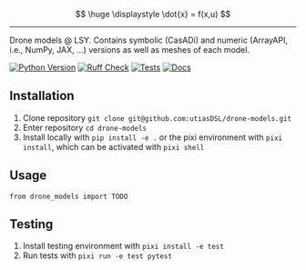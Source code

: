 $$
\huge \displaystyle \dot{x} = f(x,u)
$$

---

Drone models @ LSY. Contains symbolic (CasADi) and numeric (ArrayAPI, i.e., NumPy, JAX, ...) versions as well as meshes of each model.

[![Python Version]][Python Version URL] [![Ruff Check]][Ruff Check URL] [![Tests]][Tests URL] [![Docs]][Docs URL]

[Python Version]: https://img.shields.io/badge/python-3.10+-blue.svg
[Python Version URL]: https://www.python.org

[Ruff Check]: https://github.com/utiasDSL/drone-models/actions/workflows/ruff.yml/badge.svg?style=flat-square
[Ruff Check URL]: https://github.com/utiasDSL/drone-models/actions/workflows/ruff.yml

[Tests]: https://github.com/utiasDSL/drone-models/actions/workflows/testing.yml/badge.svg
[Tests URL]: https://github.com/utiasDSL/drone-models/actions/workflows/testing.yml

[Docs]: https://github.com/utiasDSL/drone-models/actions/workflows/docs.yml/badge.svg
[Docs URL]: https://utiasdsl.github.io/drone-models/

## Installation

1. Clone repository `git clone git@github.com:utiasDSL/drone-models.git`
2. Enter repository `cd drone-models`
3. Install locally with `pip install -e .` or the pixi environment with `pixi install`, which can be activated with `pixi shell`


## Usage
`from drone_models import TODO`


## Testing
1. Install testing environment with `pixi install -e test`
1. Run tests with `pixi run -e test pytest`
